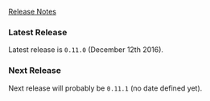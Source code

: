 [Release Notes](https://github.com/Haufe-Lexware/wicked.haufe.io/blob/master/doc/release-notes.md)

### Latest Release

Latest release is `0.11.0` (December 12th 2016).

### Next Release

Next release will probably be `0.11.1` (no date defined yet).
